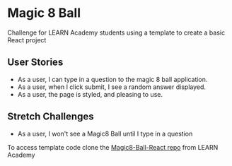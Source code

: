 # Magic 8 Ball

Challenge for LEARN Academy students using a template to create a basic React project

## User Stories
- As a user, I can type in a question to the magic 8 ball application.
- As a user, when I click submit, I see a random answer displayed.
- As a user, the page is styled, and pleasing to use.

## Stretch Challenges
- As a user, I won't see a Magic8 Ball until I type in a question

To access template code clone the <a href="https://github.com/LEARNAcademy/Challenge-Magic8-Ball-React" target="blank">Magic8-Ball-React repo</a> from LEARN Academy
